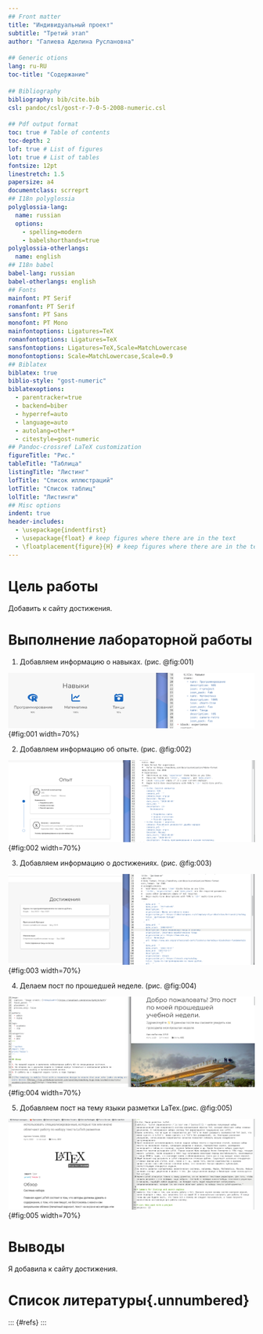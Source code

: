 ```yaml
---
## Front matter
title: "Индивидуальный проект"
subtitle: "Третий этап"
author: "Галиева Аделина Руслановна"

## Generic otions
lang: ru-RU
toc-title: "Содержание"

## Bibliography
bibliography: bib/cite.bib
csl: pandoc/csl/gost-r-7-0-5-2008-numeric.csl

## Pdf output format
toc: true # Table of contents
toc-depth: 2
lof: true # List of figures
lot: true # List of tables
fontsize: 12pt
linestretch: 1.5
papersize: a4
documentclass: scrreprt
## I18n polyglossia
polyglossia-lang:
  name: russian
  options:
	- spelling=modern
	- babelshorthands=true
polyglossia-otherlangs:
  name: english
## I18n babel
babel-lang: russian
babel-otherlangs: english
## Fonts
mainfont: PT Serif
romanfont: PT Serif
sansfont: PT Sans
monofont: PT Mono
mainfontoptions: Ligatures=TeX
romanfontoptions: Ligatures=TeX
sansfontoptions: Ligatures=TeX,Scale=MatchLowercase
monofontoptions: Scale=MatchLowercase,Scale=0.9
## Biblatex
biblatex: true
biblio-style: "gost-numeric"
biblatexoptions:
  - parentracker=true
  - backend=biber
  - hyperref=auto
  - language=auto
  - autolang=other*
  - citestyle=gost-numeric
## Pandoc-crossref LaTeX customization
figureTitle: "Рис."
tableTitle: "Таблица"
listingTitle: "Листинг"
lofTitle: "Список иллюстраций"
lotTitle: "Список таблиц"
lolTitle: "Листинги"
## Misc options
indent: true
header-includes:
  - \usepackage{indentfirst}
  - \usepackage{float} # keep figures where there are in the text
  - \floatplacement{figure}{H} # keep figures where there are in the text
---
```


# Цель работы


Добавить к сайту достижения.


# Выполнение лабораторной работы


1. Добавляем информацию о навыках. (рис. @fig:001) 


![Навыки](image/1.png){#fig:001 width=70%}


2. Добавляем информацию об опыте. (рис. @fig:002) 


![Опыт](image/2.png){#fig:002 width=70%}


3. Добавляем информацию о достижениях. (рис. @fig:003) 


![Достижения](image/3.png){#fig:003 width=70%}


4. Делаем пост по прошедшей неделе. (рис. @fig:004) 


![Прошедшая неделя](image/4.png){#fig:004 width=70%}


5. Добавляем пост на тему языки разметки LaTex.(рис. @fig:005) 


![Языки разметки LaTex](image/5.png){#fig:005 width=70%}


# Выводы


Я добавила к сайту достижения.
 

# Список литературы{.unnumbered}

::: {#refs}
:::
